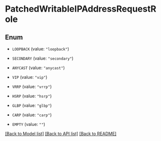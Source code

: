 # PatchedWritableIPAddressRequestRole

## Enum


* `LOOPBACK` (value: `"loopback"`)

* `SECONDARY` (value: `"secondary"`)

* `ANYCAST` (value: `"anycast"`)

* `VIP` (value: `"vip"`)

* `VRRP` (value: `"vrrp"`)

* `HSRP` (value: `"hsrp"`)

* `GLBP` (value: `"glbp"`)

* `CARP` (value: `"carp"`)

* `EMPTY` (value: `""`)


[[Back to Model list]](../README.md#documentation-for-models) [[Back to API list]](../README.md#documentation-for-api-endpoints) [[Back to README]](../README.md)



